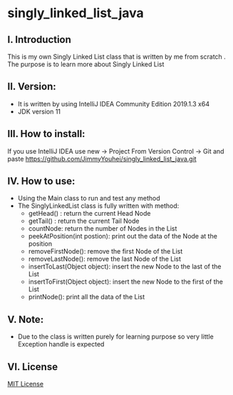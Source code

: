 # singly_linked_list_java

## I.	Introduction 
This is my own Singly Linked List class that is written by me from scratch . The purpose is to learn more about Singly Linked List 
## II.	Version: 
-	It is written by using IntelliJ IDEA Community Edition 2019.1.3 x64
-	JDK version 11
## III.	How to install:
If you use IntelliJ IDEA use new -> Project From Version Control -> Git and paste https://github.com/JimmyYouhei/singly_linked_list_java.git
## IV.	How to use: 
-	Using the Main class to run and test any method 
-	The SinglyLinkedList class is fully written with method: 
    - getHead() : return the current Head Node  
    - getTail() : return the current Tail Node 
    - countNode: return the number of Nodes in the List 
    -	peekAtPosition(int postion): print out the data of the Node at the position 
    -	removeFirstNode(): remove the first Node of the List
    -	removeLastNode(): remove the last Node of the List 
    -	insertToLast(Object object): insert the new Node to the last of the List
    -	insertToFirst(Object object): insert the new Node to the first of the List
    -	printNode(): print all the data of the List 
## V.	Note:
-	Due to the class is written purely for learning purpose so very little Exception handle is expected 
## VI.	License 
[MIT License](https://github.com/JimmyYouhei/singly_linked_list_java/blob/master/LICENSE)

